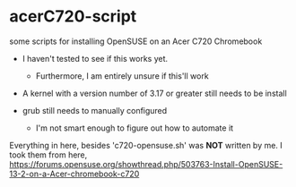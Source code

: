 # acerC720-script
some scripts for installing OpenSUSE on an Acer C720 Chromebook

* I haven't tested to see if this works yet.

	* Furthermore, I am entirely unsure if this'll work

* A kernel with a version number of 3.17 or greater still needs to be install

* grub still needs to manually configured

	* I'm not smart enough to figure out how to automate it

Everything in here, besides 'c720-opensuse.sh' was **NOT** written by me.
I took them from here, https://forums.opensuse.org/showthread.php/503763-Install-OpenSUSE-13-2-on-a-Acer-chromebook-c720
